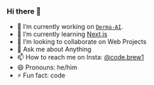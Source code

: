 ### Hi there 👋

<!--
**ansar062/ansar062** is a ✨ _special_ ✨ repository because its `README.md` (this file) appears on your GitHub profile. -->

- 🔭 I’m currently working on [`Derma-AI`](https://github.com/Hamzakhvlid/Derma-AI).
- 🌱 I’m currently learning [Next.js](https://nextjs.org/)
- 👯 I’m looking to collaborate on Web Projects
- 💬 Ask me about Anything
- 📫 How to reach me on Insta: [@code.brew1](https://www.instagram.com/code.brew1/)
- 😄 Pronouns: he/him
- ⚡ Fun fact: code

